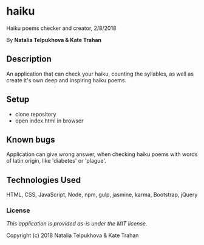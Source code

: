 # haiku

Haiku poems checker and creator, 2/8/2018

By **Natalia Telpukhova & Kate Trahan**

## Description

An application that can check your haiku, counting the syllables, as well as create it's own deep and inspiring haiku poems.

## Setup

* clone repository
* open index.html in browser

## Known bugs

Application can give wrong answer, when checking haiku poems with words of latin origin, like 'diabetes' or 'plague'.

## Technologies Used

HTML, CSS, JavaScript, Node, npm, gulp, jasmine, karma, Bootstrap, jQuery

### License
*This application is provided as-is under the MIT license.*

Copyright (c) 2018 Natalia Telpukhova & Kate Trahan
